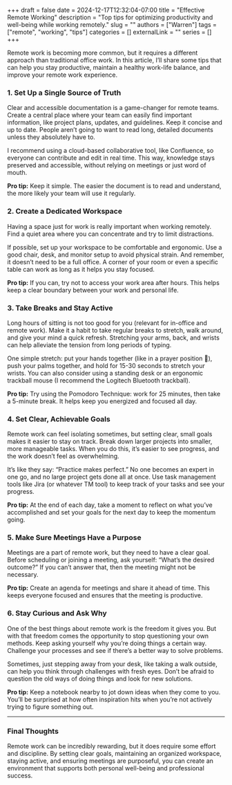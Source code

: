 +++
draft = false
date = 2024-12-17T12:32:04-07:00
title = "Effective Remote Working"
description = "Top tips for optimizing productivity and well-being while working remotely."
slug = ""
authors = ["Warren"]
tags = ["remote", "working", "tips"]
categories = []
externalLink = ""
series = []
+++

Remote work is becoming more common, but it requires a different approach than traditional office work. In this article, I’ll share some tips that can help you stay productive, maintain a healthy work-life balance, and improve your remote work experience.

### 1. Set Up a Single Source of Truth

Clear and accessible documentation is a game-changer for remote teams. Create a central place where your team can easily find important information, like project plans, updates, and guidelines. Keep it concise and up to date. People aren’t going to want to read long, detailed documents unless they absolutely have to.

I recommend using a cloud-based collaborative tool, like Confluence, so everyone can contribute and edit in real time. This way, knowledge stays preserved and accessible, without relying on meetings or just word of mouth.

**Pro tip:** Keep it simple. The easier the document is to read and understand, the more likely your team will use it regularly.

### 2. Create a Dedicated Workspace

Having a space just for work is really important when working remotely. Find a quiet area where you can concentrate and try to limit distractions.

If possible, set up your workspace to be comfortable and ergonomic. Use a good chair, desk, and monitor setup to avoid physical strain. And remember, it doesn’t need to be a full office. A corner of your room or even a specific table can work as long as it helps you stay focused.

**Pro tip:** If you can, try not to access your work area after hours. This helps keep a clear boundary between your work and personal life.

### 3. Take Breaks and Stay Active

Long hours of sitting is not too good for you (relevant for in-office and remote work). Make it a habit to take regular breaks to stretch, walk around, and give your mind a quick refresh. Stretching your arms, back, and wrists can help alleviate the tension from long periods of typing.

One simple stretch: put your hands together (like in a prayer position 🙏), push your palms together, and hold for 15-30 seconds to stretch your wrists. You can also consider using a standing desk or an ergonomic trackball mouse (I recommend the Logitech Bluetooth trackball).

**Pro tip:** Try using the Pomodoro Technique: work for 25 minutes, then take a 5-minute break. It helps keep you energized and focused all day.

### 4. Set Clear, Achievable Goals

Remote work can feel isolating sometimes, but setting clear, small goals makes it easier to stay on track. Break down larger projects into smaller, more manageable tasks. When you do this, it’s easier to see progress, and the work doesn’t feel as overwhelming.

It’s like they say: “Practice makes perfect.” No one becomes an expert in one go, and no large project gets done all at once. Use task management tools like Jira (or whatever TM tool) to keep track of your tasks and see your progress.

**Pro tip:** At the end of each day, take a moment to reflect on what you’ve accomplished and set your goals for the next day to keep the momentum going.

### 5. Make Sure Meetings Have a Purpose

Meetings are a part of remote work, but they need to have a clear goal. Before scheduling or joining a meeting, ask yourself: “What’s the desired outcome?” If you can’t answer that, then the meeting might not be necessary.

**Pro tip:** Create an agenda for meetings and share it ahead of time. This keeps everyone focused and ensures that the meeting is productive.

### 6. Stay Curious and Ask Why

One of the best things about remote work is the freedom it gives you. But with that freedom comes the opportunity to stop questioning your own methods. Keep asking yourself why you’re doing things a certain way. Challenge your processes and see if there’s a better way to solve problems. 

Sometimes, just stepping away from your desk, like taking a walk outside, can help you think through challenges with fresh eyes. Don’t be afraid to question the old ways of doing things and look for new solutions.

**Pro tip:** Keep a notebook nearby to jot down ideas when they come to you. You’ll be surprised at how often inspiration hits when you’re not actively trying to figure something out.

---

### Final Thoughts

Remote work can be incredibly rewarding, but it does require some effort and discipline. By setting clear goals, maintaining an organized workspace, staying active, and ensuring meetings are purposeful, you can create an environment that supports both personal well-being and professional success.
